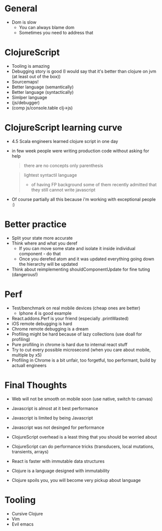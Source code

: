 # General

* Dom is slow
  * You can always blame dom
  * Sometimes you need to address that

<!--slide-->

# ClojureScript

* Tooling is amazing
* Debugging story is good (I would say that it's better than clojure on jvm (at least out of the box))
* Sourcemaps!
* Better language (semantically)
* Better language (syntactically)
* Simlper language
* (js/debugger)
* (comp js/console.table clj->js)

# ClojureScript learning curve

* 4.5 Scala engineers learned clojure script in one day
* in few week people were writing production code without asking for help
    > there are no concepts
    > only parenthesis

    > lightest syntactil language
    > + of having FP background
    > some of them recently admitted that they still cannot write javascript

* Of course partially all this because i'm working with exceptional people :)

<!--slide-->

# Better practice

* Split your state more accurate
* Think where and what you deref
  * If you can move some state and isolate it inside individual component - do that
  * Once you derefed atom and it was updated everything going down the hierarchy will be updated
* Think about reimplementing shouldComponentUpdate for fine tuting (dangerous!)

<!--slide-->

# Perf

* Test/benchmark on real mobile devices (cheap ones are better)
  * Iphone 4 is good example
* React.addons.Perf is your friend (especially .printWasted)
* iOS remote debugging is hard
* Chrome remote debugging is a dream
* Profiling might be hard because of lazy collections (use doall for profiling)
* Pure profiling in chrome is hard due to internal react stuff
* Try to cut every possible microsecond (when you care about mobile, multiple by x5)
* Profiling in Chrome is a bit unfair, too forgetful, too performant, build by actuall engineers

<!--slide-->

# Final Thoughts

* Web will not be smooth on mobile soon (use native, switch to canvas)
* Javascript is almost at it best performance
* Javascript is limited by being Javascript
* Javascript was not desinged for performance
* ClojureScript overhead is a least thing that you should be worried about
* ClojureScript can do performance tricks (transducers, local mutations, transients, arrays)
* React is faster with immutable data structures
* Clojure is a language designed with immutability

* Clojure spoils you, you will become very pickup about language

<!--slide-->

# Tooling

* Cursive Clojure
* Vim
* Evil emacs

